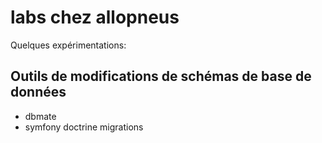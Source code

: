 # labs chez allopneus

Quelques expérimentations:

## Outils de modifications de schémas de base de données

- dbmate
- symfony doctrine migrations

